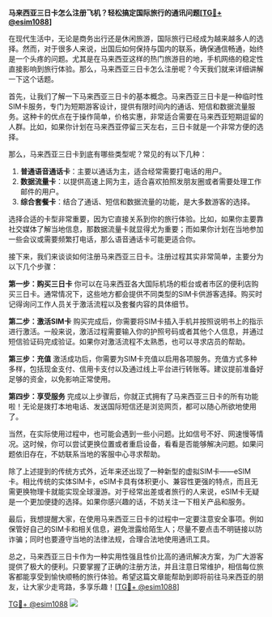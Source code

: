 **马来西亚三日卡怎么注册飞机？轻松搞定国际旅行的通讯问题[[TG💪+ @esim1088](https://t.me/s/esim1088)]**

在现代生活中，无论是商务出行还是休闲旅游，国际旅行已经成为越来越多人的选择。然而，对于很多人来说，出国后如何保持与国内的联系，确保通信畅通，始终是一个头疼的问题。尤其是在马来西亚这样的热门旅游目的地，手机网络的稳定性直接影响到旅行体验。那么，马来西亚三日卡怎么注册呢？今天我们就来详细讲解一下这个话题。

首先，让我们了解一下马来西亚三日卡的基本概念。马来西亚三日卡是一种临时性SIM卡服务，专门为短期游客设计，提供有限时间内的通话、短信和数据流量服务。这种卡的优点在于操作简单，价格实惠，非常适合需要在马来西亚短期逗留的人群。比如，如果你计划在马来西亚停留三天左右，三日卡就是一个非常方便的选择。

那么，马来西亚三日卡到底有哪些类型呢？常见的有以下几种：

1. **普通语音通话卡**：主要以通话为主，适合经常需要打电话的用户。
2. **数据流量卡**：以提供高速上网为主，适合喜欢拍照发朋友圈或者需要处理工作邮件的用户。
3. **综合套餐卡**：结合了通话、短信和数据流量的功能，是大多数游客的选择。

选择合适的卡型非常重要，因为它直接关系到你的旅行体验。比如，如果你主要靠社交媒体了解当地信息，那数据流量卡就显得尤为重要；而如果你计划在当地参加一些会议或需要频繁打电话，那么语音通话卡可能更适合你。

接下来，我们来谈谈如何注册马来西亚三日卡。注册过程其实非常简单，主要分为以下几个步骤：

**第一步：购买三日卡**
你可以在马来西亚各大国际机场的柜台或者市区的便利店购买三日卡。通常情况下，这些地方都会提供不同类型的SIM卡供游客选择。购买时记得询问工作人员关于激活流程以及套餐内容的具体细节。

**第二步：激活SIM卡**
购买完成后，你需要将SIM卡插入手机并按照说明书上的指示进行激活。一般来说，激活过程需要输入你的护照号码或者其他个人信息，并通过短信验证码完成验证。如果你对激活流程不太熟悉，也可以寻求店员的帮助。

**第三步：充值**
激活成功后，你需要为SIM卡充值以启用各项服务。充值方式多种多样，包括现金支付、信用卡支付以及通过线上平台进行转账等。建议提前准备好足够的资金，以免影响正常使用。

**第四步：享受服务**
完成以上步骤后，你就正式拥有了马来西亚三日卡的所有功能啦！无论是拨打本地电话、发送国际短信还是浏览网页，都可以随心所欲地使用了。

当然，在实际使用过程中，也可能会遇到一些小问题。比如信号不好、网速慢等情况。这时候，你可以尝试更换位置或者重启设备，看看是否能够解决问题。如果问题依旧存在，不妨联系当地的客服中心寻求帮助。

除了上述提到的传统方式外，近年来还出现了一种新型的虚拟SIM卡——eSIM卡。相比传统的实体SIM卡，eSIM卡具有体积更小、兼容性更强的特点，而且无需更换物理卡就能实现全球漫游。对于经常出差或者旅行的人来说，eSIM卡无疑是一个更加便捷的选择。如果你感兴趣的话，不妨关注一下相关产品和服务。

最后，我想提醒大家，在使用马来西亚三日卡的过程中一定要注意安全事项。例如保管好自己的SIM卡和相关信息，避免泄露给陌生人；尽量不要点击不明链接以防诈骗；同时也要遵守当地的法律法规，合理合法地使用通讯工具。

总之，马来西亚三日卡作为一种实用性强且性价比高的通讯解决方案，为广大游客提供了极大的便利。只要掌握了正确的注册方法，并且注意日常维护，相信每位旅客都能享受到愉快顺畅的旅行体验。希望这篇文章能帮助到即将前往马来西亚的朋友，让大家少走弯路，多享乐趣！[[TG💪+ @esim1088](https://t.me/s/esim1088)]

[TG💪+ @esim1088](https://t.me/s/esim1088) ![](https://i.postimg.cc/4NQfJmqS/Snipaste-2025-05-13-00-14-12.png)